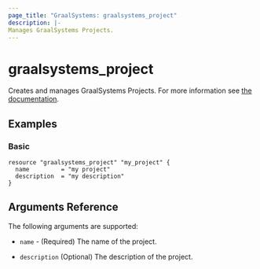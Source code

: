 ```yaml
---
page_title: "GraalSystems: graalsystems_project"
description: |-
Manages GraalSystems Projects.
---
```


# graalsystems_project

Creates and manages GraalSystems Projects.
For more information see [the documentation](https://docs.dev.graal.systems/).

## Examples

### Basic

```hcl
resource "graalsystems_project" "my_project" {
  name         = "my project"
  description  = "my description"
}

```

## Arguments Reference

The following arguments are supported:

- `name` - (Required) The name of the project.

- `description` (Optional) The description of the project.